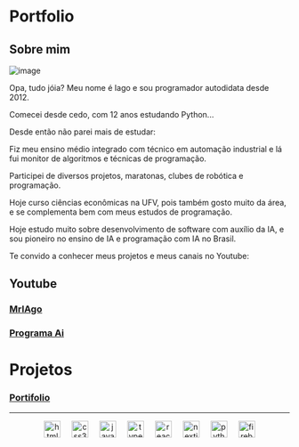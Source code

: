 # Portfolio

## Sobre mim

![image](https://github.com/user-attachments/assets/316ee862-1a4c-4fcb-84b0-66bff9238517)


Opa, tudo jóia? Meu nome é Iago e sou programador autodidata desde 2012.

Comecei desde cedo, com 12 anos estudando Python...

Desde então não parei mais de estudar:

Fiz meu ensino médio integrado com técnico em automação industrial e lá fui monitor de algoritmos e técnicas de programação.

Participei de diversos projetos, maratonas, clubes de robótica e programação.

Hoje curso ciências econômicas na UFV, pois também gosto muito da área, e se complementa bem com meus estudos de programação.

Hoje estudo muito sobre desenvolvimento de software com auxílio da IA, e sou pioneiro no ensino de IA e programação com IA no Brasil.

Te convido a conhecer meus projetos e meus canais no Youtube:


## Youtube

### [MrIAgo](https://youtube.com/@mriago)

### [Programa Ai](https://youtube.com/@programa-a-i)


# Projetos

### [Portifolio](https://mriago.me/)

---


 
<div align="center">
  <img src="https://cdn.jsdelivr.net/gh/devicons/devicon/icons/html5/html5-original.svg" height="30" alt="html5 logo"  />
  <img width="12" />
  <img src="https://cdn.jsdelivr.net/gh/devicons/devicon/icons/css3/css3-original.svg" height="30" alt="css3 logo"  />
  <img width="12" />
  <img src="https://cdn.jsdelivr.net/gh/devicons/devicon/icons/javascript/javascript-original.svg" height="30" alt="javascript logo"  />
  <img width="12" />
  <img src="https://cdn.jsdelivr.net/gh/devicons/devicon/icons/typescript/typescript-original.svg" height="30" alt="typescript logo"  />
  <img width="12" />
  <img src="https://cdn.jsdelivr.net/gh/devicons/devicon/icons/react/react-original.svg" height="30" alt="react logo"  />
  <img width="12" />
  <img src="https://cdn.jsdelivr.net/gh/devicons/devicon/icons/nextjs/nextjs-original.svg" height="30" alt="nextjs logo"  />
  <img width="12" />
  <img src="https://cdn.jsdelivr.net/gh/devicons/devicon/icons/python/python-original.svg" height="30" alt="python logo"  />
  <img width="12" />
  <img src="https://cdn.jsdelivr.net/gh/devicons/devicon/icons/firebase/firebase-plain.svg" height="30" alt="firebase logo"  />
</div>

